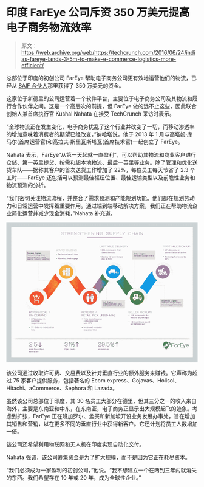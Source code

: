 # 印度 FarEye 公司斥资 350 万美元提高电子商务物流效率

> 原文：<https://web.archive.org/web/https://techcrunch.com/2016/06/24/indias-fareye-lands-3-5m-to-make-e-commerce-logistics-more-efficient/>

总部位于印度的初创公司 FarEye 帮助电子商务公司更有效地运营他们的物流，已经从 [SAIF 合伙人](https://web.archive.org/web/20230331062240/http://www.saifpartners.com/)那里获得了 350 万美元的资金。

这家位于新德里的公司运营着一个软件平台，主要位于电子商务公司及其物流和履行合作伙伴之间。这是一个高层次的前提，但 FarEye 做的远不止这些，因此联合创始人兼首席执行官 Kushal Nahata 在接受 TechCrunch 采访时表示。

“全球物流正在发生变化，电子商务扰乱了这个行业并改变了一切，而移动渗透率的增加意味着消费者的期望已经改变，”纳哈塔说，他于 2013 年 1 月与高塔姆·库马尔(首席运营官)和高拉夫·斯里瓦斯塔瓦(首席技术官)一起创立了 FarEye。

Nahata 表示，FarEye“从第一天起就一直盈利”，可以帮助其物流和商业客户进行仓储、第一英里提货、按需和超本地物流、最后一英里等业务。除了管理和优化送货车队——据称其客户的首次送货工作增加了 22%，每位员工每天节省了 2.3 个工时——FarEye 还包括可以预测最佳枢纽位置、最佳运输类型以及前瞻性业务和物流预测的分析。

“我们密切关注物流流程，并整合了需求预测和产能规划功能。他们都在规划劳动力和日常运营中发挥着重要作用。通过端到端移动解决方案，我们正在帮助物流企业简化运营并减少现金消耗，”Nahata 补充道。

![fareye 2](img/7b5c0d3284b130efbf72fa9df21b60da.png)

该公司通过收取许可费、交易费以及针对垂直行业的额外服务来赚钱。它声称为超过 75 家客户提供服务，包括著名的 Ecom express、Gojavas、Holisol、Hitachi、aCommerce、Sephora 和 Lazada。

虽然该公司总部位于印度，其 30 名员工大部分在德里，但其三分之一的收入来自海外，主要是东南亚和中东，在东南亚，电子商务正显示出大规模起飞的迹象。考虑到扩张，FarEye 正在班加罗尔、孟买和新加坡开设业务发展办事处，旨在增加其销售和营销，以在更多不同的垂直行业中获得新客户。它还计划将员工人数增加一倍。

该公司还希望利用物联网和无人机在印度实现自动化交付。

Nahata 强调，该公司筹集资金是为了扩大规模，而不是因为它正在耗尽资本。

“我们必须成为一家盈利的初创公司，”他说。“我不想建立一个在两到三年内就消失的东西。我们希望存在 10 年或 20 年，成为全球性企业。”
